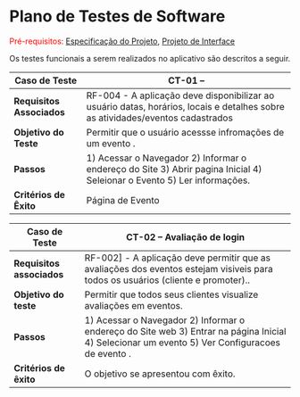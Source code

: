 # Plano de Testes de Software

<span style="color:red">Pré-requisitos: <a href="2-Especificação do Projeto.md"> Especificação do Projeto</a></span>, <a href="3-Projeto de Interface.md"> Projeto de Interface</a>

Os testes funcionais a serem realizados no aplicativo são descritos a seguir. 



|Caso de Teste |CT-01 – |
|--------------------|----------------------------------------------------------------------|
|**Requisitos Associados** | RF-004 - A aplicação deve disponibilizar ao usuário datas, horários, locais e detalhes sobre as atividades/eventos cadastrados
|**Objetivo do Teste** | Permitir que o usuário acessse infromações de um evento .  |
|**Passos** | 1) Acessar o Navegador  2) Informar o endereço do Site  3) Abrir pagina Inicial 4) Seleionar o Evento 5) Ler informações. |
|**Critérios de Êxito** |Página de Evento |



| Caso de Teste               | CT-02 –  Avaliação de login                              |
|-----------------------------|-----------------------------------------------------------------------------------|
|**Requisitos associados**      | RF-002]  - A aplicação deve permitir que as avaliações dos eventos estejam visiveis para todos os usuários (cliente e promoter)..|
| **Objetivo do teste**           | Permitir que todos seus clientes visualize avaliações em eventos. | 
| **Passos**                      | 	1) Acessar o Navegador 2) Informar o endereço do Site web 3) Entrar na página Inicial 4) Selecionar um evento  5) Ver Configuracoes de evento . |
| **Critérios de êxito**          | O objetivo se apresentou com êxito.
 
